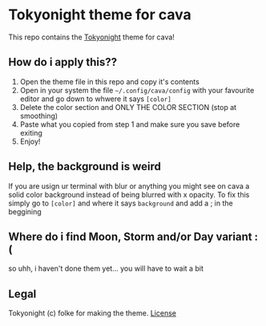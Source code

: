 # Tokyonight theme for cava
This repo contains the [Tokyonight](https://github.com/folke/tokyonight.nvim) theme for cava!

## How do i apply this??
1. Open the theme file in this repo and copy it's contents
2. Open in your system the file ```~/.config/cava/config``` with your favourite editor and go down to whwere it says ```[color]```
3. Delete the color section and ONLY THE COLOR SECTION (stop at smoothing)
4. Paste what you copied from step 1 and make sure you save before exiting
5. Enjoy!

## Help, the background is weird
If you are usign ur terminal with blur or anything you might see on cava a solid color background instead of being blurred with x opacity.
To fix this simply go to ```[color]``` and where it says ```background``` and add a ; in the beggining 

## Where do i find Moon, Storm and/or Day variant :(
so uhh, i haven't done them yet... you will have to wait a bit

## Legal
Tokyonight (c) folke for making the theme. [License](Tokyonight_LICENSE)
